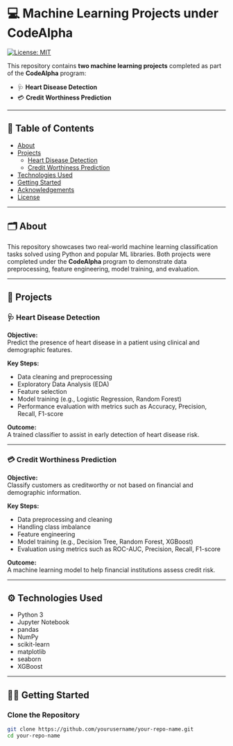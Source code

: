 # 💻 Machine Learning Projects under CodeAlpha

[![License: MIT](https://img.shields.io/badge/License-MIT-yellow.svg)](LICENSE)

This repository contains **two machine learning projects** completed as part of the **CodeAlpha** program:

- 🩺 **Heart Disease Detection**
- 💳 **Credit Worthiness Prediction**

---

## 📌 Table of Contents

- [About](#about)
- [Projects](#projects)
  - [Heart Disease Detection](#heart-disease-detection)
  - [Credit Worthiness Prediction](#credit-worthiness-prediction)
- [Technologies Used](#technologies-used)
- [Getting Started](#getting-started)
- [Acknowledgements](#acknowledgements)
- [License](#license)

---

## 🗂️ About

This repository showcases two real-world machine learning classification tasks solved using Python and popular ML libraries. Both projects were completed under the **CodeAlpha** program to demonstrate data preprocessing, feature engineering, model training, and evaluation.

---

## 🚀 Projects

### 🩺 Heart Disease Detection

**Objective:**  
Predict the presence of heart disease in a patient using clinical and demographic features.

**Key Steps:**
- Data cleaning and preprocessing
- Exploratory Data Analysis (EDA)
- Feature selection
- Model training (e.g., Logistic Regression, Random Forest)
- Performance evaluation with metrics such as Accuracy, Precision, Recall, F1-score

**Outcome:**  
A trained classifier to assist in early detection of heart disease risk.

---

### 💳 Credit Worthiness Prediction

**Objective:**  
Classify customers as creditworthy or not based on financial and demographic information.

**Key Steps:**
- Data preprocessing and cleaning
- Handling class imbalance
- Feature engineering
- Model training (e.g., Decision Tree, Random Forest, XGBoost)
- Evaluation using metrics such as ROC-AUC, Precision, Recall, F1-score

**Outcome:**  
A machine learning model to help financial institutions assess credit risk.

---

## ⚙️ Technologies Used

- Python 3
- Jupyter Notebook
- pandas
- NumPy
- scikit-learn
- matplotlib
- seaborn
- XGBoost

---

## 🏃‍♂️ Getting Started

### Clone the Repository

```bash
git clone https://github.com/yourusername/your-repo-name.git
cd your-repo-name
